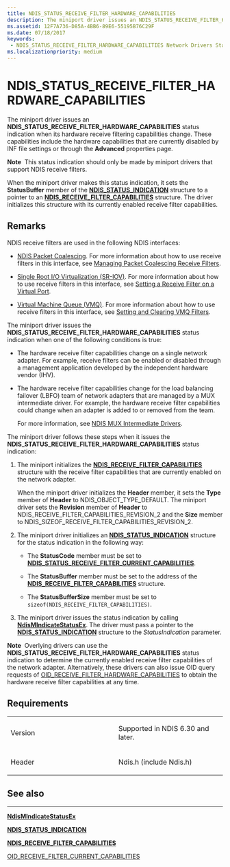 ```yaml
---
title: NDIS_STATUS_RECEIVE_FILTER_HARDWARE_CAPABILITIES
description: The miniport driver issues an NDIS_STATUS_RECEIVE_FILTER_HARDWARE_CAPABILITIES status indication when its hardware receive filtering capabilities change.
ms.assetid: 12F7A736-D85A-4BB6-89E6-55195B76C29F
ms.date: 07/18/2017
keywords:
 - NDIS_STATUS_RECEIVE_FILTER_HARDWARE_CAPABILITIES Network Drivers Starting with Windows Vista
ms.localizationpriority: medium
---
```


# NDIS\_STATUS\_RECEIVE\_FILTER\_HARDWARE\_CAPABILITIES


The miniport driver issues an **NDIS\_STATUS\_RECEIVE\_FILTER\_HARDWARE\_CAPABILITIES** status indication when its hardware receive filtering capabilities change. These capabilities include the hardware capabilities that are currently disabled by INF file settings or through the **Advanced** properties page.

**Note**  This status indication should only be made by miniport drivers that support NDIS receive filters.

 

When the miniport driver makes this status indication, it sets the **StatusBuffer** member of the [**NDIS\_STATUS\_INDICATION**](https://docs.microsoft.com/windows-hardware/drivers/ddi/ndis/ns-ndis-_ndis_status_indication) structure to a pointer to an [**NDIS\_RECEIVE\_FILTER\_CAPABILITIES**](https://docs.microsoft.com/windows-hardware/drivers/ddi/ntddndis/ns-ntddndis-_ndis_receive_filter_capabilities) structure. The driver initializes this structure with its currently enabled receive filter capabilities.

Remarks
-------

NDIS receive filters are used in the following NDIS interfaces:

-   [NDIS Packet Coalescing](https://docs.microsoft.com/windows-hardware/drivers/network/ndis-packet-coalescing). For more information about how to use receive filters in this interface, see [Managing Packet Coalescing Receive Filters](https://docs.microsoft.com/windows-hardware/drivers/network/managing-packet-coalescing-receive-filters).

-   [Single Root I/O Virtualization (SR-IOV)](https://docs.microsoft.com/windows-hardware/drivers/network/single-root-i-o-virtualization--sr-iov-). For more information about how to use receive filters in this interface, see [Setting a Receive Filter on a Virtual Port](https://docs.microsoft.com/windows-hardware/drivers/network/setting-a-receive-filter-on-a-virtual-port).

-   [Virtual Machine Queue (VMQ)](https://docs.microsoft.com/windows-hardware/drivers/network/virtual-machine-queue--vmq--in-ndis-6-20). For more information about how to use receive filters in this interface, see [Setting and Clearing VMQ Filters](https://docs.microsoft.com/windows-hardware/drivers/network/setting-and-clearing-vmq-filters).

The miniport driver issues the **NDIS\_STATUS\_RECEIVE\_FILTER\_HARDWARE\_CAPABILITIES** status indication when one of the following conditions is true:

-   The hardware receive filter capabilities change on a single network adapter. For example, receive filters can be enabled or disabled through a management application developed by the independent hardware vendor (IHV).

-   The hardware receive filter capabilities change for the load balancing failover (LBFO) team of network adapters that are managed by a MUX intermediate driver. For example, the hardware receive filter capabilities could change when an adapter is added to or removed from the team.

    For more information, see [NDIS MUX Intermediate Drivers](https://docs.microsoft.com/windows-hardware/drivers/network/ndis-mux-intermediate-drivers).

The miniport driver follows these steps when it issues the **NDIS\_STATUS\_RECEIVE\_FILTER\_HARDWARE\_CAPABILITIES** status indication:

1.  The miniport initializes the [**NDIS\_RECEIVE\_FILTER\_CAPABILITIES**](https://docs.microsoft.com/windows-hardware/drivers/ddi/ntddndis/ns-ntddndis-_ndis_receive_filter_capabilities) structure with the receive filter capabilities that are currently enabled on the network adapter.

    When the miniport driver initializes the **Header** member, it sets the **Type** member of **Header** to NDIS\_OBJECT\_TYPE\_DEFAULT. The miniport driver sets the **Revision** member of **Header** to NDIS\_RECEIVE\_FILTER\_CAPABILITIES\_REVISION\_2 and the **Size** member to NDIS\_SIZEOF\_RECEIVE\_FILTER\_CAPABILITIES\_REVISION\_2.

2.  The miniport driver initializes an [**NDIS\_STATUS\_INDICATION**](https://docs.microsoft.com/windows-hardware/drivers/ddi/ndis/ns-ndis-_ndis_status_indication) structure for the status indication in the following way:

    -   The **StatusCode** member must be set to [**NDIS\_STATUS\_RECEIVE\_FILTER\_CURRENT\_CAPABILITIES**](ndis-status-receive-filter-current-capabilities.md).

    -   The **StatusBuffer** member must be set to the address of the [**NDIS\_RECEIVE\_FILTER\_CAPABILITIES**](https://docs.microsoft.com/windows-hardware/drivers/ddi/ntddndis/ns-ntddndis-_ndis_receive_filter_capabilities) structure.

    -   The **StatusBufferSize** member must be set to `sizeof(NDIS_RECEIVE_FILTER_CAPABILITIES)`.

3.  The miniport driver issues the status indication by calling [**NdisMIndicateStatusEx**](https://docs.microsoft.com/windows-hardware/drivers/ddi/ndis/nf-ndis-ndismindicatestatusex). The driver must pass a pointer to the [**NDIS\_STATUS\_INDICATION**](https://docs.microsoft.com/windows-hardware/drivers/ddi/ndis/ns-ndis-_ndis_status_indication) structure to the *StatusIndication* parameter.

**Note**  Overlying drivers can use the **NDIS\_STATUS\_RECEIVE\_FILTER\_HARDWARE\_CAPABILITIES** status indication to determine the currently enabled receive filter capabilities of the network adapter. Alternatively, these drivers can also issue OID query requests of [OID\_RECEIVE\_FILTER\_HARDWARE\_CAPABILITIES](https://docs.microsoft.com/windows-hardware/drivers/network/oid-receive-filter-hardware-capabilities) to obtain the hardware receive filter capabilities at any time.

 

Requirements
------------

<table>
<colgroup>
<col width="50%" />
<col width="50%" />
</colgroup>
<tbody>
<tr class="odd">
<td><p>Version</p></td>
<td><p>Supported in NDIS 6.30 and later.</p></td>
</tr>
<tr class="even">
<td><p>Header</p></td>
<td>Ndis.h (include Ndis.h)</td>
</tr>
</tbody>
</table>

## See also


****
[**NdisMIndicateStatusEx**](https://docs.microsoft.com/windows-hardware/drivers/ddi/ndis/nf-ndis-ndismindicatestatusex)

[**NDIS\_STATUS\_INDICATION**](https://docs.microsoft.com/windows-hardware/drivers/ddi/ndis/ns-ndis-_ndis_status_indication)

[**NDIS\_RECEIVE\_FILTER\_CAPABILITIES**](https://docs.microsoft.com/windows-hardware/drivers/ddi/ntddndis/ns-ntddndis-_ndis_receive_filter_capabilities)

[OID\_RECEIVE\_FILTER\_CURRENT\_CAPABILITIES](https://docs.microsoft.com/windows-hardware/drivers/network/oid-receive-filter-current-capabilities)

 

 




